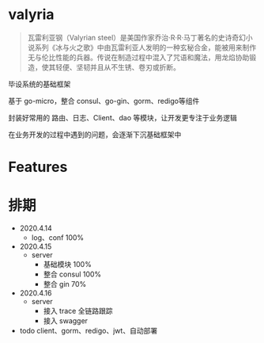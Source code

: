 # valyria
> 瓦雷利亚钢（Valyrian steel）是美国作家乔治·R·R·马丁著名的史诗奇幻小说系列《冰与火之歌》中由瓦雷利亚人发明的一种玄秘合金，能被用来制作无与伦比性能的兵器。传说在制造过程中混入了咒语和魔法，用龙焰协助锻造，使其轻便、坚韧并且从不生锈、卷刃或折断。

毕设系统的基础框架

基于 go-micro，整合 consul、go-gin、gorm、redigo等组件

封装好常用的 路由、日志、Client、dao 等模块，让开发更专注于业务逻辑

在业务开发的过程中遇到的问题，会逐渐下沉基础框架中

# Features


# 排期
- 2020.4.14
    - log、conf 100%
- 2020.4.15
    - server
        - 基础模块     100%
        - 整合 consul 100%
        - 整合 gin    70%
- 2020.4.16
    - server
        - 接入 trace 全链路跟踪
        - 接入 swagger
- todo
    client、gorm、redigo、jwt、自动部署
